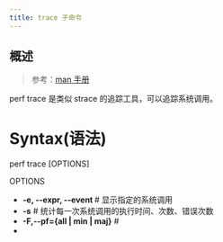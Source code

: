 ```yaml
---
title: trace 子命令
---
```


## 概述

> 参考：[man 手册](https://man7.org/linux/man-pages/man1/perf-trace.1.html)

perf trace 是类似 strace 的追踪工具，可以追踪系统调用。

# Syntax(语法)

perf trace \[OPTIONS]

OPTIONS

- **-e, --expr, --event <SYSCALL>** # 显示指定的系统调用
- **-s** # 统计每一次系统调用的执行时间、次数、错误次数
- **-F,--pf={all | min | maj}** #
-

